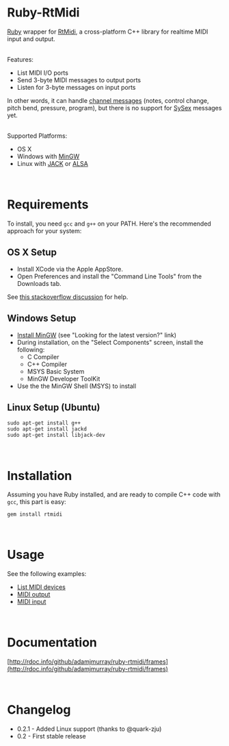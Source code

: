 Ruby-RtMidi
===========

[Ruby](http://www.ruby-lang.org/) wrapper for [RtMidi](http://www.music.mcgill.ca/~gary/rtmidi/index.html),
a cross-platform C++ library for realtime MIDI input and output.

<br>
Features:

* List MIDI I/O ports
* Send 3-byte MIDI messages to output ports
* Listen for 3-byte messages on input ports

In other words, it can handle [channel messages](http://www.cs.cf.ac.uk/Dave/Multimedia/node158.html)
(notes, control change, pitch bend, pressure, program),
but there is no support for [SySex](https://en.wikipedia.org/wiki/SysEx#System_Exclusive_messages) messages yet.

<br>
Supported Platforms:

* OS X
* Windows with [MinGW](http://www.mingw.org/)
* Linux with [JACK](http://jackaudio.org/) or [ALSA](http://www.alsa-project.org)

<br>

Requirements
============

To install, you need `gcc` and `g++` on your PATH. Here's the recommended approach for your system:

OS X Setup
----------

* Install XCode via the Apple AppStore.
* Open Preferences and install the "Command Line Tools" from the Downloads tab.

See [this stackoverflow discussion](http://stackoverflow.com/questions/9329243/xcode-4-4-command-line-tools) for help.

Windows Setup
-------------

* [Install MinGW](http://sourceforge.net/projects/mingw/files/)  (see "Looking for the latest version?" link)
* During installation, on the "Select Components" screen, install the following:
  * C Compiler
  * C++ Compiler
  * MSYS Basic System
  * MinGW Developer ToolKit
* Use the the MinGW Shell (MSYS) to install

Linux Setup (Ubuntu)
--------------------

    sudo apt-get install g++
    sudo apt-get install jackd
    sudo apt-get install libjack-dev

<br>

Installation
============

Assuming you have Ruby installed, and are ready to compile C++ code with `gcc`, this part is easy:

    gem install rtmidi

<br>

Usage
=====

See the following examples:

* [List MIDI devices](http://rdoc.info/github/adamjmurray/ruby-rtmidi/file/examples/list_ports.rb)
* [MIDI output](http://rdoc.info/github/adamjmurray/ruby-rtmidi/file/examples/play_notes.rb)
* [MIDI input](http://rdoc.info/github/adamjmurray/ruby-rtmidi/file/examples/monitor_input.rb)

<br>

Documentation
=============
[http://rdoc.info/github/adamjmurray/ruby-rtmidi/frames](http://rdoc.info/github/adamjmurray/ruby-rtmidi/frames)

<br>

Changelog
=========

* 0.2.1 - Added Linux support (thanks to @quark-zju)
* 0.2 - First stable release